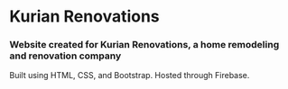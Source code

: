# Kurian Renovations

### Website created for Kurian Renovations, a home remodeling and renovation company

Built using HTML, CSS, and Bootstrap. Hosted through Firebase.
